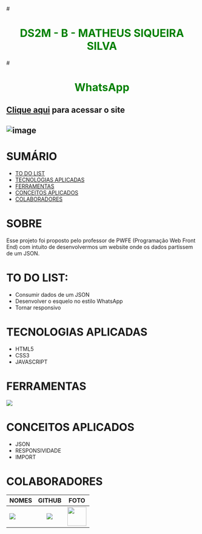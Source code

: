 #<div align="center"><h1 style="color:green">DS2M - B - MATHEUS SIQUEIRA SILVA</h1></div>
#<div align="center"><h1 style="color:green">WhatsApp</h1></div>

## <h2>[Clique aqui](https://ma7hs.github.io/atividade-senai-whatsapp/ds2m/matheus_siqueira_silva) para acessar o site</h2>
## <img>![image](https://user-images.githubusercontent.com/87048682/225513500-4fd21677-67cc-4d27-8473-fee0ac5363fb.png) </img>

<div>   
<h1>SUMÁRIO</h1>

- [TO DO LIST](#to-do-list)
- [TECNOLOGIAS APLICADAS](#tecnologias-aplicadas)
- [FERRAMENTAS](#ferramentas)
- [CONCEITOS APLICADOS](#conceitos-aplicados)
- [COLABORADORES](#colaboradores)

</div>

   <h1>SOBRE</h1>

Esse projeto foi proposto pelo professor de PWFE (Programação Web Front End) com intuito de desenvolvermos um website onde os dados partissem de um JSON.

   <h1>TO DO LIST:</h1>   
<div>

- Consumir dados de um JSON
- Desenvolver o esquelo no estilo WhatsApp
- Tornar responsivo

</div>

   <h1>TECNOLOGIAS APLICADAS</h1>

<div>

- HTML5
- CSS3
- JAVASCRIPT

</div>

<h1>FERRAMENTAS</h1> 
       <a href="https://skillicons.dev">
      <img src="https://skillicons.dev/icons?i=vscode,github,git&theme=dark" />
    </a>

<h1>CONCEITOS APLICADOS</h1>   
<div>

- JSON
- RESPONSIVIDADE
- IMPORT

</div>
   <h1>COLABORADORES</h1>

| NOMES                                                                                                                                                                                      |                                                     GITHUB                                                      |                                       FOTO                                       |
| :----------------------------------------------------------------------------------------------------------------------------------------------------------------------------------------- | :-------------------------------------------------------------------------------------------------------------: | :------------------------------------------------------------------------------: |
| <a href="https://github.com/Ma7hs"><img src="https://img.shields.io/badge/DESENVOLVEDOR-MA7HS-informational?style=for-the-badge&logo=appveyorlabelColor=FF00FF"></a> | <a href="https://github.com/Ma7hs"><img src="https://skillicons.dev/icons?i=github&theme=dark"/></a> | <img src="https://avatars.githubusercontent.com/u/87048682?s=400&u=deee238c589f22c15975d61084080318f70a2dfc&v=4" height="50"></a> |
